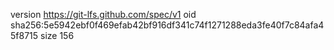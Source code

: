 version https://git-lfs.github.com/spec/v1
oid sha256:5e5942ebf0f469efab42bf916df341c74f1271288eda3fe40f7c84afa45f8715
size 156
